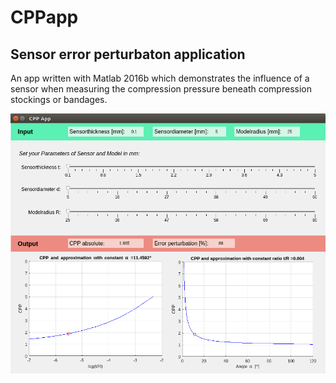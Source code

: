 # CPPapp
## Sensor error perturbaton application

An app written with Matlab 2016b which demonstrates the influence of a sensor when measuring the compression pressure beneath compression stockings or bandages.

![](/CPPappScreenshot.png)
